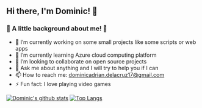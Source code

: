 ## Hi there, I'm Dominic! 👋

### 🧐 A little background about me! 🧐

- 🔭 I’m currently working on some small projects like some scripts or web apps 
- 🌱 I’m currently learning Azure cloud computing platform
- 👯 I’m looking to collaborate on open source projects
- 💬 Ask me about anything and I will try to help you if I can
- 📫 How to reach me: dominicadrian.delacruz17@gmail.com
- ⚡ Fun fact: I love playing video games

[![Dominic's github stats](https://github-readme-stats.vercel.app/api?username=dominic-dc&show_icons=true&theme=tokyonight)](https://github.com/dominic-dc/github-readme-stats)
[![Top Langs](https://github-readme-stats.vercel.app/api/top-langs/?username=dominic-dc&layout=compact&theme=tokyonight)](https://github.com/dominic-dc/github-readme-stats)
